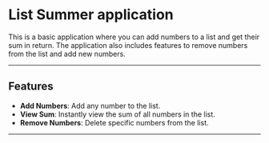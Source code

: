 # List Summer application

This is a basic application where you can add numbers to a list and get their sum in return. The application also includes features to remove numbers from the list and add new numbers.

---

## Features

- **Add Numbers**: Add any number to the list.
- **View Sum**: Instantly view the sum of all numbers in the list.
- **Remove Numbers**: Delete specific numbers from the list.

---
